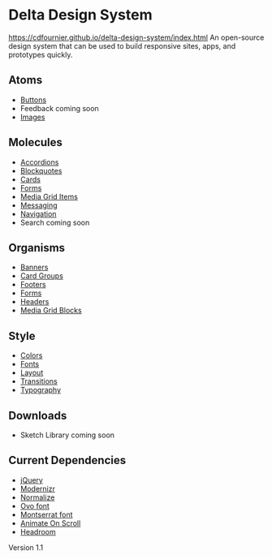 # Delta Design System
https://cdfournier.github.io/delta-design-system/index.html
An open-source design system that can be used to build responsive sites, apps, and prototypes quickly.

## Atoms
- [Buttons](https://cdfournier.github.io/delta-design-system/atoms/buttons/buttons.html)
- Feedback coming soon
- [Images](https://cdfournier.github.io/delta-design-system/atoms/images/images.html)

## Molecules
- [Accordions](https://cdfournier.github.io/delta-design-system/molecules/accordions/accordions.html)
- [Blockquotes](https://cdfournier.github.io/delta-design-system/molecules/blockquotes/blockquotes.html)
- [Cards](https://cdfournier.github.io/delta-design-system/molecules/cards/cards.html)
- [Forms](https://cdfournier.github.io/delta-design-system/molecules/forms/forms.html)
- [Media Grid Items](https://cdfournier.github.io/delta-design-system/molecules/media-grid-items/media-grid-items.html)
- [Messaging](https://cdfournier.github.io/delta-design-system/molecules/messaging/messaging.html)
- [Navigation](https://cdfournier.github.io/delta-design-system/molecules/navigation/navigation.html)
- Search coming soon

## Organisms
- [Banners](https://cdfournier.github.io/delta-design-system/organisms/banners/banners.html)
- [Card Groups](https://cdfournier.github.io/delta-design-system/organisms/card-groups/card-groups.html)
- [Footers](https://cdfournier.github.io/delta-design-system/organisms/footers/footers.html)
- [Forms](https://cdfournier.github.io/delta-design-system/organisms/forms/forms.html)
- [Headers](https://cdfournier.github.io/delta-design-system/organisms/headers/headers.html)
- [Media Grid Blocks](https://cdfournier.github.io/delta-design-system/organisms/media-grid-blocks/media-grid-blocks.html)

## Style
- [Colors](https://cdfournier.github.io/delta-design-system/style/colors/colors.html)
- [Fonts](https://cdfournier.github.io/delta-design-system/style/fonts/fonts.html)
- [Layout](https://cdfournier.github.io/delta-design-system/style/layout/layout.html)
- [Transitions](https://cdfournier.github.io/delta-design-system/style/transitions/transitions.html)
- [Typography](https://cdfournier.github.io/delta-design-system/style/typography/typography.html)

## Downloads
- Sketch Library coming soon

## Current Dependencies
- [jQuery](https://ajax.googleapis.com/ajax/libs/jquery/3.4.1/jquery.min.js)
- [Modernizr](https://cdnjs.cloudflare.com/ajax/libs/modernizr/2.8.3/modernizr.min.js)
- [Normalize](https://cdnjs.cloudflare.com/ajax/libs/normalize/8.0.1/normalize.min.css)
- [Ovo font](https://fonts.googleapis.com/css?family=Ovo)
- [Montserrat font](https://fonts.googleapis.com/css?family=Montserrat:400,700)
- [Animate On Scroll](https://github.com/michalsnik/aos/tree/v2)
- [Headroom](https://wicky.nillia.ms/headroom.js/)

Version 1.1